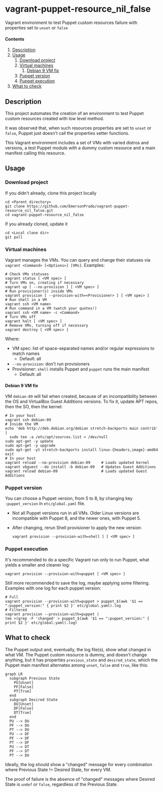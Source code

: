 # vagrant-puppet-resource_nil_false

Vagrant environment to test Puppet custom resources failure with properties set to `unset` or `false`

#### Contents

1. [Description](#description)
1. [Usage](#usage)
    1. [Download project](#download-project)
    1. [Virtual machines](#virtual-machines)
        1. [Debian 9 VM fix](#debian-9-vm-fix)
    1. [Puppet version](#puppet-version)
    1. [Puppet execution](#puppet-execution)
1. [What to check](#what-to-check)

## Description

This project automates the creation of an environment to test Puppet custom resources created with low level method.

It was observed that, when such resources properties are set to `unset` or `false`, Puppet just doesn't call the properties setter functions.

This Vagrant environment includes a set of VMs with varied distros and versions, a test Puppet module with a dummy custom resource and a main manifest calling this resource.

## Usage

### Download project

If you didn't already, clone this project locally

```Shell
cd <Parent directory>
git clone https://github.com/EmersonPrado/vagrant-puppet-resource_nil_false.git
cd vagrant-puppet-resource_nil_false
```

If you already cloned, update it

```Shell
cd <Local clone dir>
git pull
```

### Virtual machines

Vagrant manages the VMs. You can query and change their statuses via `vagrant <Command> [<Options>] [VMs]`. Examples:


```Shell
# Check VMs statuses
vagrant status [ <VM spec> ]
# Turn VMs on, creating if necessary
vagrant up [ --no-provision ] [ <VM spec> ]
# Run provisioner(s) inside VMs
vagrant provision [ --provision-with=<Provisioner> ] [ <VM spec> ]
# Run shell in a VM
vagrant ssh <VM name>
# Run command in a VM (watch your quotes!)
vagrant ssh <VM name> -c <Command>
# Turn VMs off
vagrant halt [ <VM spec> ]
# Remove VMs, turning off if necessary
vagrant destroy [ <VM spec> ]
```

Where:
- VM spec: list of space-separated names and/or regular expressions to match names
    - Default: all
- `--no-provision`: don't run provisioners
- Provisioner: `shell` installs Puppet and `puppet` runs the main manifest
    - Default: all

#### Debian 9 VM fix

VM `debian-09` will fail when created, because of an incompatibility between the OS and VirtualBox Guest Additions versions. To fix it, update APT repos, then the SO, then the kernel:

```Shell
# In your host
vagrant ssh debian-09
# Inside the VM
echo 'deb http://deb.debian.org/debian stretch-backports main contrib' |
  sudo tee -a /etc/apt/sources.list > /dev/null
sudo apt-get -y update
sudo apt-get -y upgrade
sudo apt-get -yt stretch-backports install linux-{headers,image}-amd64
exit
# In your host
vagrant reload --no-provision debian-09     # Loads updated kernel
vagrant vbguest --do install -b debian-09   # Updates Guest Additions
vagrant reload debian-09                    # Loads updated Guest Additions
```

### Puppet version

You can choose a Puppet version, from 5 to 8, by changing key `:puppet_version` in `etc/global.yaml` file.
- Not all Puppet versions run in all VMs. Older Linux versions are incompatible with Puppet 8, and the newer ones, with Puppet 5.
- After changing, rerun Shell provisioner to apply the new version:

    ```Shell
    vagrant provision --provision-with=shell ] [ <VM spec> ]
    ```

### Puppet execution

It's recommended to do a specific Vagrant run only to run Puppet, what yields a smaller and cleaner log:

```Shell
vagrant provision --provision-with=puppet [ <VM spec> ]
```

Still more recommended to save the log, maybe applying some filtering. Examples with one log for each puppet version:

```Shell
# Full
vagrant provision --provision-with=puppet > puppet_$(awk '$1 == ":puppet_version:" { print $2 }' etc/global.yaml).log
# Filtered
vagrant provision --provision-with=puppet |
tee >(grep -F 'changed' > puppet_$(awk '$1 == ":puppet_version:" { print $2 }' etc/global.yaml).log)
```

## What to check

The Puppet output and, eventually, the log file(s), show what changed in what VM. The Puppet custom resource is dummy, and doesn't change anything, but it has properties `previous_state` and `desired_state`, which the Puppet main manifest alternates among `unset`, `false` and `true`, like this:

```mermaid
graph LR
  subgraph Previous State
    PU[Unset]
    PF[False]
    PT[True]
  end
  subgraph Desired State
    DU[Unset]
    DF[False]
    DT[True]
  end
  PU --> DU
  PF --> DU
  PT --> DU
  PU --> DF
  PF --> DF
  PT --> DF
  PU --> DT
  PF --> DT
  PT --> DU
```

Ideally, the log should show a "changed" message for every combination where Previous State != Desired State, for every VM.

The proof of failure is the absence of "changed" messages where Desired State is `undef` or `false`, regardless of the Previous State.
